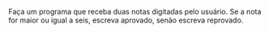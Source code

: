 Faça um programa que receba duas notas digitadas pelo usuário. Se a nota for maior ou igual a seis, escreva aprovado, senão escreva reprovado.  
